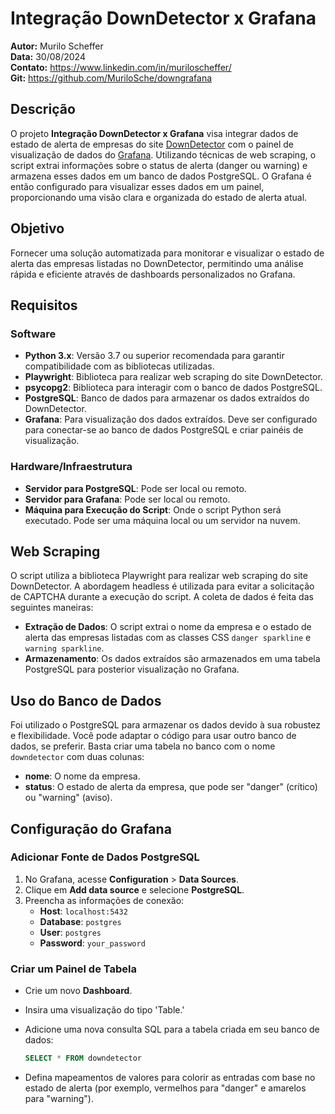 # Integração DownDetector x Grafana

**Autor:** Murilo Scheffer  
**Data:** 30/08/2024     
**Contato:** https://www.linkedin.com/in/muriloscheffer/          
**Git:** https://github.com/MuriloSche/downgrafana          

## Descrição

O projeto **Integração DownDetector x Grafana** visa integrar dados de estado de alerta de empresas do site [DownDetector](https://downdetector.com.br/) com o painel de visualização de dados do [Grafana](https://grafana.com/). Utilizando técnicas de web scraping, o script extrai informações sobre o status de alerta (danger ou warning) e armazena esses dados em um banco de dados PostgreSQL. O Grafana é então configurado para visualizar esses dados em um painel, proporcionando uma visão clara e organizada do estado de alerta atual.

## Objetivo

Fornecer uma solução automatizada para monitorar e visualizar o estado de alerta das empresas listadas no DownDetector, permitindo uma análise rápida e eficiente através de dashboards personalizados no Grafana.

## Requisitos

### Software

- **Python 3.x**: Versão 3.7 ou superior recomendada para garantir compatibilidade com as bibliotecas utilizadas.
- **Playwright**: Biblioteca para realizar web scraping do site DownDetector.
- **psycopg2**: Biblioteca para interagir com o banco de dados PostgreSQL.
- **PostgreSQL**: Banco de dados para armazenar os dados extraídos do DownDetector.
- **Grafana**: Para visualização dos dados extraídos. Deve ser configurado para conectar-se ao banco de dados PostgreSQL e criar painéis de visualização.

### Hardware/Infraestrutura

- **Servidor para PostgreSQL**: Pode ser local ou remoto.
- **Servidor para Grafana**: Pode ser local ou remoto.
- **Máquina para Execução do Script**: Onde o script Python será executado. Pode ser uma máquina local ou um servidor na nuvem.

## Web Scraping

O script utiliza a biblioteca Playwright para realizar web scraping do site DownDetector. A abordagem headless é utilizada para evitar a solicitação de CAPTCHA durante a execução do script. A coleta de dados é feita das seguintes maneiras:

- **Extração de Dados**: O script extrai o nome da empresa e o estado de alerta das empresas listadas com as classes CSS `danger sparkline` e `warning sparkline`.
- **Armazenamento**: Os dados extraídos são armazenados em uma tabela PostgreSQL para posterior visualização no Grafana.

## Uso do Banco de Dados

Foi utilizado o PostgreSQL para armazenar os dados devido à sua robustez e flexibilidade. Você pode adaptar o código para usar outro banco de dados, se preferir. Basta criar uma tabela no banco com o nome `downdetector` com duas colunas:

- **nome**: O nome da empresa.
- **status**: O estado de alerta da empresa, que pode ser "danger" (crítico) ou "warning" (aviso).

## Configuração do Grafana

### Adicionar Fonte de Dados PostgreSQL

1. No Grafana, acesse **Configuration** > **Data Sources**.
2. Clique em **Add data source** e selecione **PostgreSQL**.
3. Preencha as informações de conexão:
   - **Host**: `localhost:5432`
   - **Database**: `postgres`
   - **User**: `postgres`
   - **Password**: `your_password`

### Criar um Painel de Tabela

   - Crie um novo **Dashboard**.
   - Insira uma visualização do tipo 'Table.'
   - Adicione uma nova consulta SQL para a tabela criada em seu banco de dados:

     ```sql
     SELECT * FROM downdetector
     ```

   - Defina mapeamentos de valores para colorir as entradas com base no estado de alerta (por exemplo, vermelhos para "danger" e amarelos para "warning").

